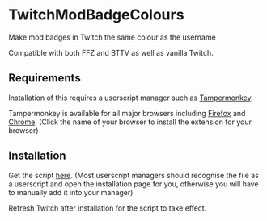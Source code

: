 # TwitchModBadgeColours
Make mod badges in Twitch the same colour as the username

Compatible with both FFZ and BTTV as well as vanilla Twitch.

## Requirements
Installation of this requires a userscript manager such as [Tampermonkey](https://www.tampermonkey.net/).

Tampermonkey is available for all major browsers including [Firefox](https://addons.mozilla.org/en-US/firefox/addon/tampermonkey/) and [Chrome](https://chrome.google.com/webstore/detail/tampermonkey/dhdgffkkebhmkfjojejmpbldmpobfkfo?hl=en). (Click the name of your browser to install the extension for your browser)

## Installation
Get the script [here](https://raw.githubusercontent.com/zaxutic/TwitchModBadgeColours/master/ModBadges.user.js). (Most userscript managers should recognise the file as a userscript and open the installation page for you, otherwise you will have to manually add it into your manager)

Refresh Twitch after installation for the script to take effect.
